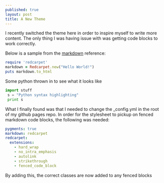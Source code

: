 ```yaml
---
published: true
layout: post
title: A New Theme
---
```


I recently switched the theme here in order to inspire myself to write more content. The only thing I was having issue with was getting code blocks to work correctly.

Below is a sample from the [markdown](https://help.github.com/articles/github-flavored-markdown) reference:

```ruby
require 'redcarpet'
markdown = Redcarpet.new("Hello World!")
puts markdown.to_html
```

Some python thrown in to see what it looks like
```python
import stuff
 s = "Python syntax highlighting"
 print s
 ```
 
<!--more-->
What I finally found was that I needed to change the _config.yml in the root of my github pages repo. In order for the stylesheet to pickup on fenced markdown code blocks, the following was needed:

```yml
pygments: true
markdown: redcarpet
redcarpet:
  extensions:
    - hard_wrap
    - no_intra_emphasis
    - autolink
    - strikethrough
    - fenced_code_block
```
By adding this, the correct classes are now added to any fenced blocks
